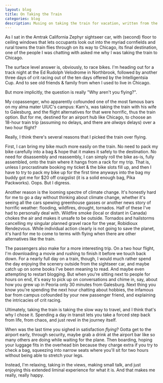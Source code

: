 ```yaml
---
layout: blog
title: On Taking the Train
categories: blog
description: Musing on taking the train for vacation, written from the train.
---
```


As I sat in the Amtrak California Zephyr sightseer car, with (second) floor to ceiling windows that lets occupants look out into the myriad cornfields and rural towns the train flies through on its way to Chicago, its final destination, one of the people I was chatting with asked me why I was taking the train to Chicago.

The surface level answer is, obviously, to race bikes. I'm heading out for a track night at the Ed Rudolph Velodrome in Northbrook, followed by another three days of crit racing out of the ten days offered by the Intelligentsia Cup. And to see old friends & family from when I used to live in Chicago.

But more implicitly, the question is really "Why aren't you flying?".

My copassenger, who apparently cofounded one of the most famous bars on my alma mater UIUC's campus: Kam's, was taking the train with his wife to Galesburg, and the flight alternatives for that were horrific, thus the train option. But for me, destined for an airport hub like Chicago, to choose an 18-hour train trip (assuming no delays, and there are *always* delays) over a two hour flight?

Really, I think there's several reasons that I picked the train over flying.

First, I can bring my bike much more easily on the train. No need to pack my bike carefully into a bag & hope that it makes it safely to the destination. No need for disassembly and reassembly, I can simply roll the bike as-is, fully assembled, onto the train where it hangs from a rack for my trip. That is, unless I procrastinate booking my ticket & the bike slots fill up, and then I have to try to pack my bike up for the first time anyways into the bag my buddy got me for $20 off craigslist (it is a solid enough bag, Pika Packworks). Oops. But I digress.

Another reason is the looming spectre of climate change. It's honestly hard for me to go a day without thinking about climate change, whether it's seeing all the cars spewing greenhouse gasses or another news story of horrific weather: flooding, wildfires, drought, tornados. Half of these I've had to personally deal with. Wildfire smoke (local or distant in Canada) chokes the air and makes it unsafe to be outside. Tornados and hailstorms cancelling my singular planned gravel race for the year, Robidioux Rendezvous. While individual action clearly is not going to save the planet, it's hard for me to come to terms with flying when there are other alternatives like the train.

The passengers also make for a more interesting trip. On a two hour flight, I'm downloading a movie and rushing to finish it before we touch back down. For a nearly full day on a train, though, I would much rather spend the day enjoying the scenery outside from the sightseer car, and maybe catch up on some books I've been meaning to read. And maybe even attempting to restart blogging. But when you're sitting next to people for hours on end, it's easy to pick up on conversations and chime in, say, about how you grew up in Peoria only 30 minutes from Galesburg. Next thing you know you're spending the next hour chatting about hobbies, the infamous bar from campus cofounded by your new passenger friend, and explaining the intricacies of crit racing.

Ultimately, taking the train is taking the slow way to travel, and I think that's why I chose it. Spending a day in transit lets you take a forced step back from life, from chaos, and just revel in the journey itself. 

When was the last time you sighed in satisfaction *flying*? Gotta get to the airport early, through security, maybe grab a drink at the airport bar like so many others are doing while waiting for the plane. Then boarding, hoping your luggage fits in the overhead bin because they charge extra if you try to check a bag, squeezing into narrow seats where you'll sit for two hours without being able to stretch your legs. 

Instead, I'm relaxing, taking in the views, making small talk, and just enjoying this extended liminal experience for what it is. And that makes me really, really happy.
